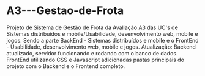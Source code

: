 # A3---Gestao-de-Frota
Projeto de Sistema de Gestão de Frota da Avaliação A3 das UC's de Sistemas distribuídos e mobile/Usabilidade, desenvolvimento web, mobile e jogos. Sendo a parte BackEnd - Sistemas distribuídos e mobile e o FrontEnd - Usabilidade, desenvolvimento web, mobile e jogos.
Atualização: Backend atualizado, servidor funcionando e rodando com o banco de dados. FrontEnd utilizando CSS e Javascript adicionadas pastas principais do projeto com o Backend e o Frontend completo.
